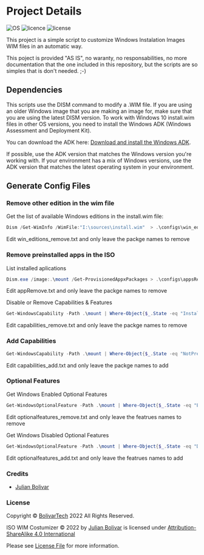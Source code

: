 # Project Details

![OS](https://img.shields.io/badge/OS-Windows-darkgreen)
![licence](https://img.shields.io/badge/language-PowerShell-brightgreen.svg?style=flat-square)
![license](https://img.shields.io/badge/license-MIT-brightgreen.svg?style=flat-square)

This project is a simple script to customize Windows Instalation Images WIM files in an automatic way.

This poject is provided "AS IS", no waranty, no responsabilities, no more documentation that the one included in this repository, but the scripts are so simples that is don't needed. ;-)

## Dependencies

This scripts use the DISM command to modify a .WIM file. If you are using an older Windows
image that you are making an image for, make sure that you are using the latest
DISM version. To work with Windows 10 install.wim files in other OS versions, you
need to install the Windows ADK (Windows Assessment and Deployment Kit).

You can download the ADK here: [Download and install the Windows ADK](https://learn.microsoft.com/en-us/windows-hardware/get-started/adk-install).

If possible, use the ADK version that matches the Windows version you're working with. If your environment has a mix of Windows versions, use the ADK version that matches the latest operating system in your environment.

## Generate Config Files

### Remove other edition in the wim file

Get the list of available Windows editions in the install.wim file:

```PowerShell
Dism /Get-WimInfo /WimFile:"I:\sources\install.wim"  > .\configs\win_editions_remove.txt
```

Edit win_editions_remove.txt and only leave the packge names to remove

### Remove preinstalled apps in the ISO

List installed aplications

```PowerShell
Dism.exe /image:.\mount /Get-ProvisionedAppxPackages > .\configs\appsRemove.txt
```

Edit appRemove.txt and only leave the packge names to remove

Disable or Remove Capabilities & Features

```PowerShell
Get-WindowsCapability -Path .\mount | Where-Object{$_.State -eq "Installed"} > .\configs\capabilities_remove.txt
```

Edit capabilities_remove.txt and only leave the packge names to remove

### Add Capabilities

```PowerShell
Get-WindowsCapability -Path .\mount | Where-Object{$_.State -eq "NotPresent"} > .\configs\capabilities_add.txt
```

Edit capabilities_add.txt and only leave the packge names to add

### Optional Features

Get Windows Enabled Optional Features

```PowerShell
Get-WindowsOptionalFeature -Path .\mount | Where-Object{$_.State -eq "Enabled"} > .\configs\optionalfeatures_remove.txt
```

Edit optionalfeatures_remove.txt and only leave the featrues names to remove

Get Windows Disabled Optional Features

```PowerShell
Get-WindowsOptionalFeature -Path .\mount | Where-Object{$_.State -eq "Disabled"} > .\configs\optionalfeatures_add.txt
```

Edit optionalfeatures_add.txt and only leave the featrues names to add

### Credits

- [Julian Bolivar](https://www.bolivartech.com)

### License

Copyright © [BolivarTech](https://www.bolivartech.com) 2022 All Rights Reserved.

ISO WIM Costumizer © 2022 by [Julian Bolivar](https://www.bolivartech.com) is licensed under [Attribution-ShareAlike 4.0 International](https://creativecommons.org/licenses/by-sa/4.0/legalcode)

Please see [License File](LICENSE.md) for more information.
